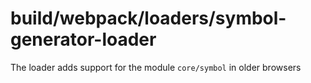 # build/webpack/loaders/symbol-generator-loader

The loader adds support for the module `core/symbol` in older browsers
